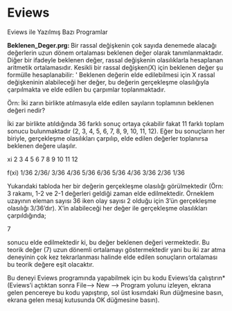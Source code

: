 # Eviews
Eviews ile Yazılmış Bazı Programlar

<b>Beklenen_Deger.prg: </b>
Bir rassal değişkenin
çok sayıda denemede alacağı değerlerin uzun dönem ortalaması beklenen
değer olarak tanımlanmaktadır. Diğer bir ifadeyle beklenen değer, rassal
değişkenin olasılıklarla hesaplanan aritmetik ortalamasıdır. Kesikli bir rassal
değişken(X) için beklenen değer şu formülle hesaplanabilir:
'
Beklenen değerin elde edilebilmesi için X rassal
değişkeninin alabileceği her değer, bu değerin gerçekleşme olasılığıyla
çarpılmakta ve elde edilen bu çarpımlar toplanmaktadır.

Örn: İki zarın birlikte atılmasıyla elde edilen sayıların toplamının beklenen değeri
nedir?

İki zar birlikte atıldığında 36 farklı sonuç ortaya çıkabilir fakat 11
farklı toplam sonucu bulunmaktadır (2, 3, 4, 5, 6, 7, 8, 9, 10, 11, 12). Eğer
bu sonuçların her biriyle, gerçekleşme olasılıkları çarpılıp, elde edilen
değerler toplanırsa beklenen değere ulaşılır.

xi	2	3	4	5	6	7	8	9	10	11	12

f(xi)	1/36	 2/36/	 3/36	 4/36	 5/36	 6/36	 5/36	 4/36	 3/36	 2/36	 1/36

Yukarıdaki tabloda her bir değerin gerçekleşme olasılığı görülmektedir (Örn: 3 rakamı, 1-2 ve 2-1 değerleri geldiği zaman elde edilmektedir. Örneklem uzayının eleman sayısı 36 iken olay sayısı 2 olduğu için 3’ün gerçekleşme olasılığı 3/36’dır). X’in alabileceği her değer ile gerçekleşme olasılıkları çarpıldığında;

7

sonucu elde edilmektedir ki, bu değer beklenen değeri vermektedir. Bu
teorik değer (7) uzun dönemli ortalamayı göstermektedir yani bu iki zar atma
deneyinin çok kez tekrarlanması halinde elde edilen sonuçların ortalaması bu
teorik değere eşit olacaktır.

Bu deneyi Eviews programında yapabilmek için bu kodu Eviews’da çalıştırın* (Eviews’i açtıktan sonra File–> New –> Program yolunu izleyen, ekrana gelen pencereye bu kodu yapıştırıp, sol üst kısımdaki Run düğmesine basın, ekrana gelen mesaj kutusunda OK düğmesine basın).
